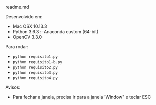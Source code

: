 readme.md

Desenvolvido em:
* Mac OSX 10.13.3 
* Python 3.6.3 :: Anaconda custom (64-bit)
* OpenCV 3.3.0

Para rodar:
* `python requisito1.py`
* `python requisito1-b.py`
* `python requisito2.py`
* `python requisito3.py`
* `python requisito4.py`

Avisos:
* Para fechar a janela, precisa ir para a janela 'Window" e teclar ESC